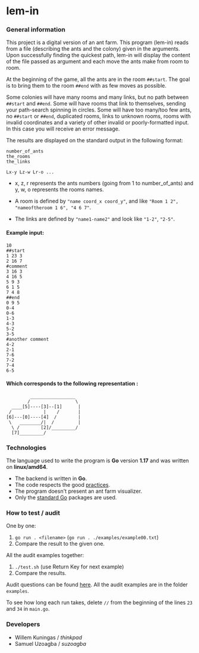 # lem-in

### General information

This project is a digital version of an ant farm.
This program (lem-in) reads from a file (describing the ants and the colony) given in the arguments.
Upon successfully finding the quickest path, lem-in will display the content of the file passed as argument and each move the ants make from room to room.

At the beginning of the game, all the ants are in the room `##start`. The goal is to bring them to the room `##end` with as few moves as possible.

Some colonies will have many rooms and many links, but no path between `##start` and `##end`.
Some will have rooms that link to themselves, sending your path-search spinning in circles. Some will have too many/too few ants, no `##start` or `##end`, duplicated rooms, links to unknown rooms, rooms with invalid coordinates and a variety of other invalid or poorly-formatted input.
In this case you will receive an error message.

The results are displayed on the standard output in the following format:

    number_of_ants
    the_rooms
    the_links

    Lx-y Lz-w Lr-o ...

- x, z, r represents the ants numbers (going from 1 to number_of_ants) and y, w, o represents the rooms names.

- A room is defined by `"name coord_x coord_y"`, and like `"Room 1 2", "nameoftheroom 1 6", "4 6 7"`.

- The links are defined by `"name1-name2"` and look like `"1-2"`, `"2-5"`.

#### Example input:

    10    
    ##start
    1 23 3
    2 16 7
    #comment
    3 16 3
    4 16 5
    5 9 3
    6 1 5
    7 4 8
    ##end
    0 9 5
    0-4
    0-6
    1-3
    4-3
    5-2
    3-5
    #another comment
    4-2
    2-1
    7-6
    7-2
    7-4
    6-5

#### Which corresponds to the following representation :

             _________________
            /                 \
      ____[5]----[3]--[1]      |
     /            |    /       |
    [6]---[0]----[4]  /        |
     \   ________/|  /         |
      \ /        [2]/_________/
      [7]_________/


### Technologies

The language used to write the program is **Go** version **1.17** and was written on **linux/amd64**.
- The backend is written in **Go**.
- The code respects the good [practices](https://git.01.kood.tech/root/public/src/branch/master/subjects/good-practices/README.md).
- The program doesn't present an ant farm visualizer.
- Only the [standard Go](https://golang.org/pkg/) packages are used.

### How to test / audit

One by one:
1. `go run . <filename>` (`go run . ./examples/example00.txt`)
2. Compare the result to the given one.

All the audit examples together:
1. `./test.sh` (use Return Key for next example)
2. Compare the results.

Audit questions can be found [here](https://github.com/01-edu/public/tree/master/subjects/lem-in/audit).
All the audit examples are in the folder `examples`.

To see how long each run takes, delete `//` from the beginning of the lines `23` and `34` in `main.go`.

### Developers
- Willem Kuningas / *thinkpad*
- Samuel Uzoagba / *suzoagba*
